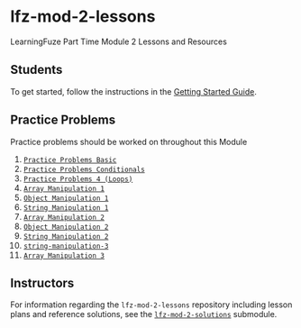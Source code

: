 # lfz-mod-2-lessons

LearningFuze Part Time Module 2 Lessons and Resources

## Students

To get started, follow the instructions in the [Getting Started Guide](guides/getting-started.md).

## Practice Problems
Practice problems should be worked on throughout this Module

1. [`Practice Problems Basic`](https://github.com/Learning-Fuze/lfz-mod-2-lessons/tree/master/exercises/practice-problems-basic-functions)
1. [`Practice Problems Conditionals`](https://github.com/Learning-Fuze/lfz-mod-2-lessons/tree/master/exercises/practice-problems-conditionals)
1. [`Practice Problems 4 (Loops)`](https://github.com/Learning-Fuze/lfz-mod-2-lessons/tree/master/exercises/practice-problems-4)
1. [`Array Manipulation 1`](https://github.com/Learning-Fuze/lfz-mod-2-lessons/tree/master/exercises/array-manipulation-1)
1. [`Object Manipulation 1`](https://github.com/Learning-Fuze/lfz-mod-2-lessons/tree/master/exercises/object-manipulation-1)
1. [`String Manipulation 1`](https://github.com/Learning-Fuze/lfz-mod-2-lessons/tree/master/exercises/string-manipulation-1)
1. [`Array Manipulation 2`](https://github.com/Learning-Fuze/lfz-mod-2-lessons/tree/master/exercises/array-manipulation-2)
1. [`Object Manipulation 2`](https://github.com/Learning-Fuze/lfz-mod-2-lessons/tree/master/exercises/object-manipulation-2)
1. [`String Manipulation 2`](https://github.com/Learning-Fuze/lfz-mod-2-lessons/tree/master/exercises/string-manipulation-2)
1. [`string-manipulation-3`](https://github.com/Learning-Fuze/lfz-mod-2-lessons/tree/master/exercises/string-manipulation-3)
1. [`Array Manipulation 3`](https://github.com/Learning-Fuze/lfz-mod-2-lessons/tree/master/exercises/array-manipulation-3)

## Instructors

For information regarding the `lfz-mod-2-lessons` repository including lesson plans and reference solutions, see the [`lfz-mod-2-solutions`](https://github.com/Learning-Fuze/lfz-mod-2-solutions) submodule.
